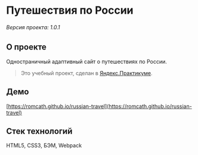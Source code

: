 # Путешествия по России

###### Версия проекта: 1.0.1

## О проекте
Одностраничный адаптивный сайт о путешествиях по России.
> Это учебный проект, сделан в [Яндекс.Практикуме](https://praktikum.yandex.ru).
## Демо
[https://romcath.github.io/russian-travel](https://romcath.github.io/russian-travel)
## Стек технологий
HTML5, CSS3, БЭМ, Webpack
